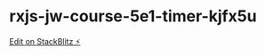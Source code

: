 # rxjs-jw-course-5e1-timer-kjfx5u

[Edit on StackBlitz ⚡️](https://stackblitz.com/edit/rxjs-jw-course-5e1-timer-kjfx5u)